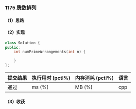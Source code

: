 ### 1175 质数排列

#### （1）思路

#### （2）实现

```cpp
class Solution {
public:
    int numPrimeArrangements(int n) {

    }
};
```

| 提交结果 | 执行用时 (pctl%) | 内存消耗 (pctl%) | 语言 |
|:---------|:-----------------|:-----------------|:-----|
| 通过     |  ms (%)   |  MB (%)  | cpp  |

#### （3）收获
